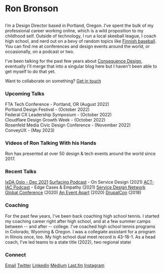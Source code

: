 <script context="module">
	/**
	 * @type {import('@sveltejs/kit').Load}
	 */
	export async function load({ fetch }) {
		const res = await fetch(`/posts.json`);
		const posts = await res.json();

		return {
			props: {
				posts
			}
		};
	}
</script>

<script>
	import Seo from '$lib/Seo.svelte';
	import BlogSummary from '$lib/BlogSummary.svelte';
	import { variables } from '$lib/variables';
	export let posts;

	const postsToShow = 3;
	$: blogPosts = posts.slice(0, postsToShow);
</script>

<!-- TODO UPDATE THE SEO INFO -->
<Seo title="Ron Bronson" description={variables.siteDescription} path="/" openGraphImage=""/>

# Ron Bronson

<h2></h2>

I’m a Design Director based in Portland, Oregon. I’ve spent the bulk of my professional career working online, which is a wild proposition to my childhood self. Outside of technology, I run a local skeeball league, I coach high school, and nerd out on a bevy of random topics like <a href="https://www.superpesis.fi/uutiset/yhdysvaltalainen-ron-bronson-toteutti-unelmansa-ja-matkusti-suomeen-katsomaan-pesapalloa">Finnish baseball</a>. You can find me at conferences and design events around the world, or occasionally, on a podcast or two. 

I've been talking for the past few years about <a href="https://consequencedesign.org">Consequence Design</a>, eventually I'll merge that into a singular blog here but I haven't been able to get myself to do that yet. 

Want to collaborate on something? [Get in touch](mailto:coach@ronbronson.com)

<h3>Upcoming Talks</h3> 

FTA Tech Conference - Portland, OR (August 2022)<br />
Portland Design Festival - (October 2022)<br />
Federal CX Leadership Symposium - (October 2022) <br />
Cloudflare Design Growth Week - (October 2022) <br />
Rosenfeld Media Civic Design Conference - (November 2022) <br />
ConveyUX - (May 2023) <br />

<h3>Videos of Ron Talking With his Hands</h3>

Ron has presented at over 50 design & tech events around the world since 2017.

<h3>Recent Talks</h3>
<a href="https://vimeo.com/651801535">IxDA Oslo - Dec 2021</a>
<a href="https://www.surfacingpodcast.com/ron-bronson-transcript">Surfacing Podcast</a> - On Service Design (2021)
<a href="https://open.spotify.com/episode/3Xd9MZ9HdByErb41jb7vUX">ACT-IAC Podcast</a> - Edge Cases & Empathy (2021)
<a href="https://youtu.be/JqguCFiY3KM">Service Design Network Global Conference</a> (2020)
<a href="https://aneventapart.com/event/online-0720#s24059">An Event Apart</a> (2020)
<a href="https://www.youtube.com/watch?v=REUJCWpFOcI">DrupalCon</a> (2018)

<h3>Coaching</h3> 
For the past few years, I've been back coaching high school tennis. I started my coaching career right after high school, and at a few summer camps between -- and after -- college. I've coached high school tennis programs in Colorado, Wyoming & Oregon. I was a collegiate assistant for a program in Illinois once, too. My high school dual meet record is 43-18-1. As a head coach, I've led teams to a state title (2022), two regional statei 


<h3>Connect</h3>
<a href="mailto:contact@ronbronson.com">Email</a>
<a href="https://twitter.com/ronbronson">Twitter</a>
<a href="https://linkedin.com/in/ronbronson">Linkedin</a>
<a href="https://ronbronson.medium.com/">Medium</a>
<a href="https://last.fm/user/omnivoreron">Last.fm</a>
<a href="https://glass.photo/ron">Instagram</a>
<a href="https://open.spotify.com/user/ronbronson?si=5ad7335e796f4535"><i class="fa-brands fa-spotify"></i></a>

<!--

## [Recent blog posts](/blog)

{#each blogPosts as blogPost}
<BlogSummary {blogPost} />
{/each} 
-->